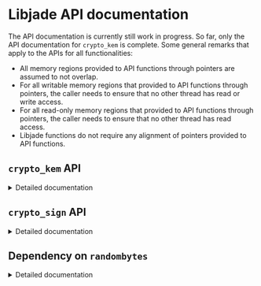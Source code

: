 # Libjade API documentation

The API documentation is currently still work in progress. So far, only the API documentation
for `crypto_kem` is complete. Some general remarks that apply to the APIs for all functionalities:
* All memory regions provided to API functions through pointers are assumed to not overlap.
* For all writable memory regions that provided to API functions through pointers, the caller
  needs to ensure that no other thread has read or write access.
* For all read-only memory regions that provided to API functions through pointers, the caller
  needs to ensure that no other thread has read access.
* Libjade functions do not require any alignment of pointers provided to API functions.

## `crypto_kem` API

<details>

<summary>Detailed documentation</summary>
  
<!--
TODO: Where do we explain functional guarantees (and corresponding requirements on the caller)?
-->

### Overview of functions and constants 

Each implementation in the `crypto_kem` subdirectory defines in its header file five functions:

```
int jade_kem_FAMILY_ALGORITHM_ARCH_IMPL_keypair_derand(
  uint8_t *public_key,
  uint8_t *secret_key,
  const uint8_t * coins
);

int jade_kem_FAMILY_ALGORITHM_ARCH_IMPL_keypair(
  uint8_t *public_key,
  uint8_t *secret_key
);

int jade_kem_FAMILY_ALGORITHM_ARCH_IMPL_enc_derand(
  uint8_t *ciphertext,
  uint8_t *shared_secret,
  const uint8_t *public_key,
  const uint8_t *coins
);

int jade_kem_FAMILY_ALGORITHM_ARCH_IMPL_enc(
  uint8_t *ciphertext,
  uint8_t *shared_secret,
  const uint8_t *public_key
);

int jade_kem_FAMILY_ALGORITHM_ARCH_IMPL_dec(
  uint8_t *shared_secret,
  const uint8_t *ciphertext,
  const uint8_t *secret_key
);
```
where `FAMILY` is replaced by an (all-lowercase) name of the function family,
`ALGORITHM` is replaced by an (all-lowercase) name of the specific member of the function family,
`ARCH` is replaced by an (all-lowercase) name of the target architecture, and
`IMPL` is replaced by an (all-lowercase) name of the implementation.
For example, for the reference implementation of Kyber768 targeting the AMD64 architecture,
the five function names are
`jade_kem_kyber_kyber768_amd64_ref_keypair_derand`,
`jade_kem_kyber_kyber768_amd64_ref_keypair`,
`jade_kem_kyber_kyber768_amd64_ref_enc_derand`,
`jade_kem_kyber_kyber768_amd64_ref_enc`, and
`jade_kem_kyber_kyber768_amd64_ref_dec`.

Additionally, the header file defines six compile-time constants
(through `#define`):
```
JADE_KEM_FAMILY_ALGORITHM_ARCH_IMPL_SECRETKEYBYTES
JADE_KEM_FAMILY_ALGORITHM_ARCH_IMPL_PUBLICKEYBYTES
JADE_KEM_FAMILY_ALGORITHM_ARCH_IMPL_CIPHERTEXTBYTES
JADE_KEM_FAMILY_ALGORITHM_ARCH_IMPL_KEYPAIRCOINBYTES
JADE_KEM_FAMILY_ALGORITHM_ARCH_IMPL_ENCCOINBYTES
JADE_KEM_FAMILY_ALGORITHM_ARCH_IMPL_BYTES
```
where `FAMILY`, `ALGORITHM`, `ARCH`, and `IMPL` are substituted as in the function names.
So, for example, for the reference implementation of Kyber768 targeting the AMD64 architecture,
the six constants names are 
`JADE_KEM_kyber_kyber768_amd64_ref_SECRETKEYBYTES`,
`JADE_KEM_kyber_kyber768_amd64_ref_PUBLICKEYBYTES`,
`JADE_KEM_kyber_kyber768_amd64_ref_CIPHERTEXTBYTES`,
`JADE_KEM_kyber_kyber768_amd64_ref_KEYPAIRCOINBYTES`,
`JADE_KEM_kyber_kyber768_amd64_ref_ENCCOINBYTES`, and
`JADE_KEM_kyber_kyber768_amd64_ref_BYTES`.


### Contract for `jade_kem_FAMILY_ALGORITHM_ARCH_IMPL_keypair_derand`

#### Caller's reponsibility:
* The caller must ensure that `public_key` is a pointer pointing to an allocated memory region of length `JADE_KEM_FAMILY_ALGORITHM_ARCH_IMPL_PUBLICKEYBYTES` bytes.
  No other thread must have read or write access to this memory region.
* The caller must ensure that `secret_key` is a pointer pointing to an allocated memory region of length `JADE_KEM_FAMILY_ALGORITHM_ARCH_IMPL_SECRETKEYBYTES` bytes.
  This memory region must not be overlapping with the memory region pointed to by `public_key`.
  No other thread must have read or write access to this memory region.
* The caller must ensure that `coins` is a pointer pointing to a memory region containing `JADE_KEM_FAMILY_ALGORITHM_ARCH_IMPL_KEYPAIRCOINBYTES` random bytes
  generated from a cryptographically secure randomness source. 
  The memory region must not be overlapping with the region pointed to by `public_key` and 
  it must not be overlapping with the region pointed to by `secret_key`.
  No other thread must have write access to this memory region.

#### Guaranteed properties:
* The function `jade_kem_FAMILY_ALGORITHM_ARCH_IMPL_keypair_derand` will write exactly `JADE_KEM_FAMILY_ALGORITHM_ARCH_IMPL_PUBLICKEYBYTES` to the memory region pointed to
  by `public_key`; i.e., after the function returns, this memory region is initialized.
* The function `jade_kem_FAMILY_ALGORITHM_ARCH_IMPL_keypair_derand` will write exactly `JADE_KEM_FAMILY_ALGORITHM_ARCH_IMPL_SECRETKEYBYTES` to the memory region pointed to
  by `secret_key`; i.e., after the function returns, this memory region is initialized.
* The function `jade_kem_FAMILY_ALGORITHM_ARCH_IMPL_keypair_derand` will not write to the memory region pointed to by `coins`.

#### Additional requirements:
None.

<!--
#### Formalization of this contract in EasyCrypt
```
TODO: enter EasyCrypt code here
```
-->


### Contract for `jade_kem_FAMILY_ALGORITHM_ARCH_IMPL_keypair`
#### Caller's reponsibility:
* The caller must ensure that `public_key` is a pointer pointing to an allocated memory region of length `JADE_KEM_FAMILY_ALGORITHM_ARCH_IMPL_PUBLICKEYBYTES` bytes.
  No other thread must have read or write access to this memory region.
* The caller must ensure that `secret_key` is a pointer pointing to an allocated memory region of length `JADE_KEM_FAMILY_ALGORITHM_ARCH_IMPL_SECRETKEYBYTES` bytes.
  This memory region must not be overlapping with the memory region pointed to by `public_key`.
  No other thread must have read or write access to this memory region.

#### Guaranteed properties:
* The function `jade_kem_FAMILY_ALGORITHM_ARCH_IMPL_keypair_derand` will write exactly `JADE_KEM_FAMILY_ALGORITHM_ARCH_IMPL_PUBLICKEYBYTES` to the memory region pointed to
  by `public_key`; i.e., after the function returns, this memory region is initialized.
* The function `jade_kem_FAMILY_ALGORITHM_ARCH_IMPL_keypair_derand` will write exactly `JADE_KEM_FAMILY_ALGORITHM_ARCH_IMPL_SECRETKEYBYTES` to the memory region pointed to
  by `secret_key`; i.e., after the function returns, this memory region is initialized.

#### Additional requirements:
At linking time, the build system has to provide a function `randombytes(uint8_t* _x, uint64_t xlen)`. [See below](#dependency-on-randombytes) 
for more information about this dependency on `randombytes`.

<!--
#### Formalization of this contract in EasyCrypt
```
TODO: enter EasyCrypt code here
```
-->


### Contract for `jade_kem_FAMILY_ALGORITHM_ARCH_IMPL_enc_derand`
#### Caller's reponsibility:
* The caller must ensure that `ciphertext` is a pointer pointing to an allocated memory region of length `JADE_KEM_FAMILY_ALGORITHM_ARCH_IMPL_CIPHERTEXTBYTES` bytes.
  No other thread must have read or write access to this memory region.
* The caller must ensure that `shared_secret` is a pointer pointing to an allocated memory region of length `JADE_KEM_FAMILY_ALGORITHM_ARCH_IMPL_BYTES` bytes.
  This memory region must not be overlapping with the memory region pointed to by `ciphertext`.
  No other thread must have read or write access to this memory region.
* The caller must ensure that `public_key` is a pointer pointing to an initialized memory region of length `JADE_KEM_FAMILY_ALGORITHM_ARCH_IMPL_PUBLICKEYBYTES` bytes.
  This memory region must not be overlapping with the memory region pointed to by `ciphertext` and 
  it must not be overlapping with the region pointed to by `shared_secret`.
  No other thread must have write access to this memory region.
* The caller must ensure that `coins` is a pointer pointing to a memory region containing `JADE_KEM_FAMILY_ALGORITHM_ARCH_IMPL_ENCCOINBYTES` random bytes
  generated from a cryptographically secure randomness source. 
  The memory region must not be overlapping with the region pointed to by `ciphertext`,
  it must not be overlapping with the region pointed to by `shared_secret`, and
  it must not be overlapping with the region pointed to by `public_key`.
  No other thread must have write access to this memory region.

#### Guaranteed properties:
* The function `jade_kem_FAMILY_ALGORITHM_ARCH_IMPL_enc_derand` will write exactly `JADE_KEM_FAMILY_ALGORITHM_ARCH_IMPL_CIPHERTEXTKEYBYTES` to the memory region pointed to
  by `ciphertext`; i.e., after the function returns, this memory region is initialized.
* The function `jade_kem_FAMILY_ALGORITHM_ARCH_IMPL_enc_derand` will write exactly `JADE_KEM_FAMILY_ALGORITHM_ARCH_IMPL_BYTES` to the memory region pointed to
  by `shared_secret`; i.e., after the function returns, this memory region is initialized.
* The function `jade_kem_FAMILY_ALGORITHM_ARCH_IMPL_enc_derand` will not write to the memory region pointed to by `public_key`.
* The function `jade_kem_FAMILY_ALGORITHM_ARCH_IMPL_enc_derand` will not write to the memory region pointed to by `coins`.


#### Additional requirements:
None.

<!--
#### Formalization of this contract in EasyCrypt
```
TODO: enter EasyCrypt code here
```
-->


### Contract for `jade_kem_FAMILY_ALGORITHM_ARCH_IMPL_enc`
#### Caller's reponsibility:
* The caller must ensure that `ciphertext` is a pointer pointing to an allocated memory region of length `JADE_KEM_FAMILY_ALGORITHM_ARCH_IMPL_CIPHERTEXTBYTES` bytes.
  No other thread must have read or write access to this memory region.
* The caller must ensure that `shared_secret` is a pointer pointing to an allocated memory region of length `JADE_KEM_FAMILY_ALGORITHM_ARCH_IMPL_BYTES` bytes.
  This memory region must not be overlapping with the memory region pointed to by `ciphertext`.
  No other thread must have read or write access to this memory region.
* The caller must ensure that `public_key` is a pointer pointing to an initialized memory region of length `JADE_KEM_FAMILY_ALGORITHM_ARCH_IMPL_PUBLICKEYBYTES` bytes.
  This memory region must not be overlapping with the memory region pointed to by `ciphertext` and 
  it must not be overlapping with the region pointed to by `shared_secret`.
  No other thread must have write access to this memory region.

#### Guaranteed properties:
* The function `jade_kem_FAMILY_ALGORITHM_ARCH_IMPL_enc` will write exactly `JADE_KEM_FAMILY_ALGORITHM_ARCH_IMPL_CIPHERTEXTKEYBYTES` to the memory region pointed to
  by `ciphertext`; i.e., after the function returns, this memory region is initialized.
* The function `jade_kem_FAMILY_ALGORITHM_ARCH_IMPL_enc` will write exactly `JADE_KEM_FAMILY_ALGORITHM_ARCH_IMPL_BYTES` to the memory region pointed to
  by `shared_secret`; i.e., after the function returns, this memory region is initialized.
* The function `jade_kem_FAMILY_ALGORITHM_ARCH_IMPL_enc` will not write to the memory region pointed to by `public_key`.

#### Additional requirements:
At linking time, the build system has to provide a function `randombytes(uint8_t* _x, uint64_t xlen)`. [See below](#dependency-on-randombytes) 
for more information about this dependency on `randombytes`.

<!--
#### Formalization of this contract in EasyCrypt
```
TODO: enter EasyCrypt code here
```
-->


### Contract for `jade_kem_FAMILY_ALGORITHM_ARCH_IMPL_dec`
#### Caller's reponsibility:
* The caller must ensure that `shared_secret` is a pointer pointing to an allocated memory region of length `JADE_KEM_FAMILY_ALGORITHM_ARCH_IMPL_BYTES` bytes.
  No other thread must have read or write access to this memory region.
* The caller must ensure that `ciphertext` is a pointer pointing to an initialized memory region of length `JADE_KEM_FAMILY_ALGORITHM_ARCH_IMPL_CIPHERTEXTBYTES` bytes.
  This memory region must not be overlapping with the memory region pointed to by `shared_secret`.
  No other thread must have write access to this memory region.
* The caller must ensure that `secret_key` is a pointer pointing to an initialized memory region of length `JADE_KEM_FAMILY_ALGORITHM_ARCH_IMPL_SECRETKEYBYTES` bytes.
  This memory region must not be overlapping with the memory region pointed to by `shared_secret` and 
  it must not be overlapping with the region pointed to by `ciphertext`.
  No other thread must have write access to this memory region.

#### Guaranteed properties:
* The function `jade_kem_FAMILY_ALGORITHM_ARCH_IMPL_dec` will write exactly `JADE_KEM_FAMILY_ALGORITHM_ARCH_IMPL_BYTES` to the memory region pointed to
  by `shared_secret`; i.e., after the function returns, this memory region is initialized.
* The function `jade_kem_FAMILY_ALGORITHM_ARCH_IMPL_dec` will not write to the memory region pointed to by `ciphertext`.
* The function `jade_kem_FAMILY_ALGORITHM_ARCH_IMPL_dec` will not write to the memory region pointed to by `secret_key`.

#### Additional requirements:
None.

<!--
#### Formalization of this contract in EasyCrypt
```
TODO: enter EasyCrypt code here
```
-->

</details>


## `crypto_sign` API

<details>

<summary>Detailed documentation</summary>

</details>


## Dependency on `randombytes`

<details>

<summary>Detailed documentation</summary>

</details>


